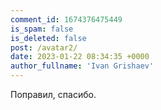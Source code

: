 ```yaml
---
comment_id: 1674376475449
is_spam: false
is_deleted: false
post: /avatar2/
date: 2023-01-22 08:34:35 +0000
author_fullname: 'Ivan Grishaev'
---
```


Поправил, спасибо.

